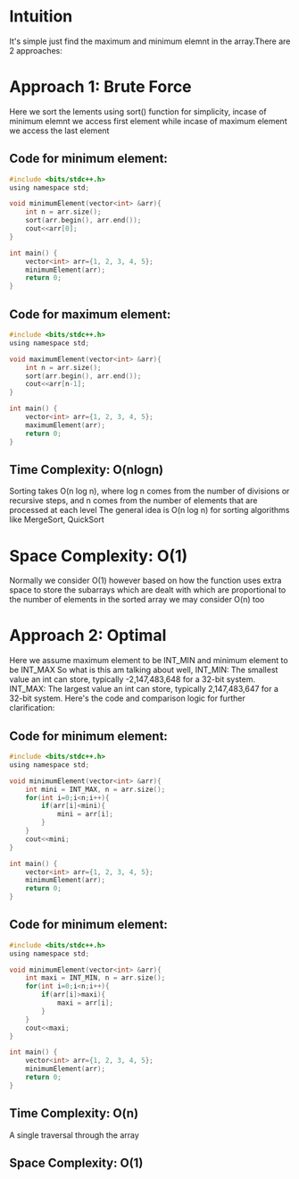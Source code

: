 # Intuition
It's simple just find the maximum and minimum elemnt in the array.There are 2 approaches:

# Approach 1: Brute Force
Here we sort the lements using sort() function for simplicity, incase of minimum elemnt we access first element while incase of maximum element we access the last element

## Code for minimum element:

```c
#include <bits/stdc++.h>
using namespace std;

void minimumElement(vector<int> &arr){
    int n = arr.size();
    sort(arr.begin(), arr.end());
    cout<<arr[0];
}

int main() {
    vector<int> arr={1, 2, 3, 4, 5};
    minimumElement(arr);
    return 0;
}
```
 ## Code for maximum element:

```c
#include <bits/stdc++.h>
using namespace std;

void maximumElement(vector<int> &arr){
    int n = arr.size();
    sort(arr.begin(), arr.end());
    cout<<arr[n-1];
}

int main() {
    vector<int> arr={1, 2, 3, 4, 5};
    maximumElement(arr);
    return 0;
}
```

## Time Complexity: O(nlogn)
Sorting takes O(n log n), where log n comes from the number of divisions or recursive steps, and n comes from the number of elements that are processed at each level
The general idea is O(n log n) for sorting algorithms like MergeSort, QuickSort

# Space Complexity: O(1)
Normally we consider O(1) however based on how the function uses extra space to store the subarrays which are dealt with which are proportional to the number of elements in the sorted array we may consider O(n) too

# Approach 2: Optimal
Here we assume maximum element to be INT_MIN and minimum element to be INT_MAX 
So what is this am talking about well, 
INT_MIN: The smallest value an int can store, typically -2,147,483,648 for a 32-bit system.
INT_MAX: The largest value an int can store, typically 2,147,483,647 for a 32-bit system.
Here's the code and comparison logic for further clarification:
## Code for minimum element:

```c
#include <bits/stdc++.h>
using namespace std;

void minimumElement(vector<int> &arr){
    int mini = INT_MAX, n = arr.size();
    for(int i=0;i<n;i++){
        if(arr[i]<mini){
            mini = arr[i];
        }
    }
    cout<<mini;
}

int main() {
    vector<int> arr={1, 2, 3, 4, 5};
    minimumElement(arr);
    return 0;
}

```

## Code for minimum element:

```c
#include <bits/stdc++.h>
using namespace std;

void minimumElement(vector<int> &arr){
    int maxi = INT_MIN, n = arr.size();
    for(int i=0;i<n;i++){
        if(arr[i]>maxi){
            maxi = arr[i];
        }
    }
    cout<<maxi;
}

int main() {
    vector<int> arr={1, 2, 3, 4, 5};
    minimumElement(arr);
    return 0;
}

```
## Time Complexity: O(n)
A single traversal through the array
## Space Complexity: O(1)


